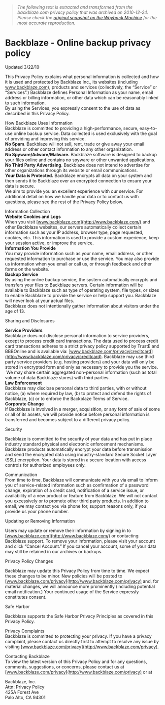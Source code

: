 > *The following text is extracted and transformed from the backblaze.com privacy policy that was archived on 2010-12-24. Please check the [original snapshot on the Wayback Machine](https://web.archive.org/web/20101224212956id_/http%3A//www.backblaze.com/privacy.html) for the most accurate reproduction.*

# Backblaze - Online backup privacy policy

Updated 3/22/10

This Privacy Policy explains what personal information is collected and how it is used and protected by Backblaze Inc., its websites (including www.backblaze.com), products and services (collectively, the “Service” or “Services”.) Backblaze defines Personal Information as your name, email address or billing information, or other data which can be reasonably linked to such information.   
By using the Services, you expressly consent to the use of data as described in this Privacy Policy.

How Backblaze Uses Information  
Backblaze is committed to providing a high-performance, secure, easy-to-use online backup service. Data collected is used exclusively with the goal of providing and improving this service.  
**No Spam**. Backblaze will not sell, rent, trade or give away your email address or other contact information to any other organization.  
**No Spyware/Adware/Malware.** Backblaze software is designed to backup your files online and contains no spyware or other unwanted applications.  
**No Third Party Advertising.** Backblaze does not intend to advertise for other organizations through its website or email communications.  
**Your Data is Protected.** Backblaze encrypts all data on your system and then sends it to Backblaze over an encrypted connection to ensure your data is secure.  
We aim to provide you an excellent experience with our service. For additional detail on how we handle your data or to contact us with questions, please see the rest of the Privacy Policy below.

Information Collection  
**Website Cookies and Logs**  
When you visit [www.backblaze.com](http://www.backblaze.com/) and other Backblaze websites, our servers automatically collect certain information such as your IP address, browser type, page requested, cookies, etc. This information is used to provide a custom experience, keep your session active, or improve the service.  
**Information You Provide**  
You may provide information such as your name, email address, or other requested information to purchase or use the service. You may also provide us information when you email or call us, or through feedback and other forms on the website.   
**Backup Service**  
By using the online backup service, the system automatically encrypts and transfers your files to Backblaze servers. Certain information will be available to Backblaze such as type of operating system, file types, or sizes to enable Backblaze to provide the service or help support you. Backblaze will never look at your actual files.  
Backblaze does not intentionally gather information about visitors under the age of 13.

Sharing and Disclosures

 **Service Providers**  
Backblaze does not disclose personal information to service providers, except to process credit card transactions. The data used to process credit card transactions adheres to a strict privacy policy supported by TrustE and BBBOnline and is available via: [www.backblaze.com/privacy/creditcard](http://www.backblaze.com/privacy/creditcard). Backblaze may use third party service providers (e.g. hosting providers) and your data will only be stored in encrypted form and only as necessary to provide you the service.  We may share certain aggregated non-personal information (such as total volume of data Backblaze stores) with third parties.  
**Law Enforcement**  
Backblaze may disclose personal data to third parties, with or without notice, (a) where required by law, (b) to protect and defend the rights of Backblaze, (c) or to enforce the Backblaze Terms of Service.   
**Corporate Change**  
If Backblaze is involved in a merger, acquisition, or any form of sale of some or all of its assets, we will provide notice before personal information is transferred and becomes subject to a different privacy policy.

Security

Backblaze is committed to the security of your data and has put in place industry standard physical and electronic enforcement mechanisms. Backblaze products automatically encrypt your data before transmission and send the encrypted data using industry-standard Secure Socket Layer (SSL) encryption. Your data is stored in a secure location with access controls for authorized employees only.

Communication  
From time to time, Backblaze will communicate with you via email to inform you of service-related information such as confirmation of a password change, expiration of a credit card, notification of a service issue, or availability of a new product or feature from Backblaze. We will not contact you excessively or to promote other third party products. In addition to email, we may contact you via phone for, support reasons only, if you provide us your phone number.

Updating or Removing Information

Users may update or remove their information by signing in to [www.backblaze.com](http://www.backblaze.com/) or contacting Backblaze support. To remove your information, please visit your account and click “Cancel Account.” If you cancel your account, some of your data may still be retained in our archives or backups.

Privacy Policy Changes

Backblaze may update this Privacy Policy from time to time. We expect these changes to be minor. New policies will be posted to [www.backblaze.com/privacy](http://www.backblaze.com/privacy) and, for material changes, we will announce more prominently (including potential email notification.) Your continued usage of the Service expressly constitutes consent.

Safe Harbor

Backblaze supports the Safe Harbor Privacy Principles as covered in this Privacy Policy. 

Privacy Complaints  
Backblaze is committed to protecting your privacy. If you have a privacy complaint, please contact us directly first to attempt to resolve any issue by visiting [www.backblaze.com/privacy](http://www.backblaze.com/privacy).

Contacting Backblaze  
To view the latest version of this Privacy Policy and for any questions, comments, suggestions, or concerns, please contact us at [www.backblaze.com/privacy](http://www.backblaze.com/privacy) or at 

Backblaze, Inc.  
Attn: Privacy Policy  
425A Forest Ave  
Palo Alto, CA 94301
